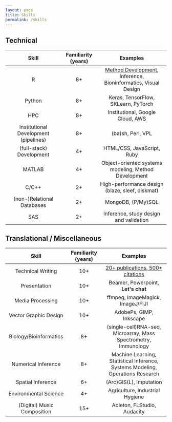 ```yaml
---
layout: page
title: Skills
permalink: /skills
---
```


## Technical

| Skill | Familiarity (years) | Examples |
| :---: | :-: | :------: |
| R | 8+ | [Method Development](https://cran.r-project.org/web/packages/fasthplus/index.html), Inference, Bioninformatics, Visual Design |
| Python | 8+ | Keras, TensorFlow, SKLearn, PyTorch |
| HPC | 8+ | Institutional, Google Cloud, AWS |
| Institutional Development (pipelines) | 8+ | (ba)sh, Perl, VPL |
| (full-stack) Development | 4+ | HTML/CSS, JavaScript, Ruby |
| MATLAB | 4+ | Object-oriented systems modeling, Method Development |
| C/C++ | 2+ | High-performance design (blaze, sleef, diskmat) |
| (non-)Relational Databases | 2+ | MongoDB, (P/My)SQL |
| SAS | 2+ | Inference, study design and validation |


## Translational / Miscellaneous

| Skill | Familiarity (years) | Examples |
| :---: | :-: | :------: |
| Technical Writing | 10+ | [20+ publications, 500+ citations](https://scholar.google.com/citations?user=KXKrFoAAAAAJ) |
| Presentation | 10+ | Beamer, Powerpoint, **<span title="ntdyjack 'at' gmail 'dot' com">Let's chat</span>** |
| Media Processing | 10+ | ffmpeg, ImageMagick, ImageJ/FIJI |
| Vector Graphic Design | 10+ | AdobePs, GIMP, Inkscape |
| Biology/Bioinformatics | 8+ | (single-cell)RNA-seq, Microarray, Mass Spectrometry, Immunology |
| Numerical Inference | 8+ | Machine Learning, Statistical Inference, Systems Modeling, Operations Research |
| Spatial Inference | 6+ | (Arc)GIS(L), Imputation |
| Environmental Science | 4+ | Agriculture, Industrial Hygiene |
| (Digital) Music Composition | 15+ | Ableton, FLStudio, Audacity |
